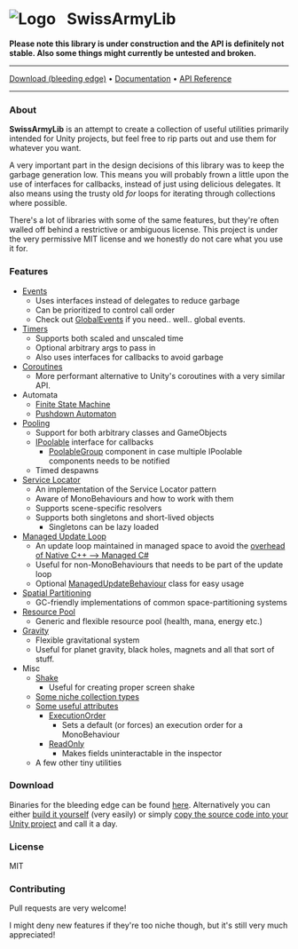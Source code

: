 # ![Logo](https://gitlab.com/archoninteractive/SwissArmyLib/raw/master/logo.png) &nbsp; SwissArmyLib
**Please note this library is under construction and the API is definitely not stable. Also some things might currently be untested and broken.**

---
[Download (bleeding edge)](https://archoninteractive.com/swissarmylib/downloads/Release.zip)
&#8226;
[Documentation](https://github.com/ArchonInteractive/SwissArmyLib/wiki)
&#8226;
[API Reference](https://archoninteractive.com/swissarmylib/)

---

### About
**SwissArmyLib** is an attempt to create a collection of useful utilities primarily intended for Unity projects, but feel free to rip parts out and use them for whatever you want.

A very important part in the design decisions of this library was to keep the garbage generation low. This means you will probably frown a little upon the use of interfaces for callbacks, instead of just using delicious delegates. It also means using the trusty old *for* loops for iterating through collections where possible.

There's a lot of libraries with some of the same features, but they're often walled off behind a restrictive or ambiguous license.
This project is under the very permissive MIT license and we honestly do not care what you use it for.

### Features
* [Events](https://github.com/ArchonInteractive/SwissArmyLib/wiki/Event)
    * Uses interfaces instead of delegates to reduce garbage
    * Can be prioritized to control call order
    * Check out [GlobalEvents](https://github.com/ArchonInteractive/SwissArmyLib/wiki/GlobalEvents) if you need.. well.. global events.
* [Timers](https://github.com/ArchonInteractive/SwissArmyLib/wiki/TellMeWhen)
    * Supports both scaled and unscaled time
    * Optional arbitrary args to pass in
    * Also uses interfaces for callbacks to avoid garbage
* [Coroutines](https://github.com/ArchonInteractive/SwissArmyLib/wiki/BetterCoroutines)
    * More performant alternative to Unity's coroutines with a very similar API.
* Automata
    * [Finite State Machine](https://github.com/ArchonInteractive/SwissArmyLib/wiki/Finite-State-Machine)
    * [Pushdown Automaton](https://github.com/ArchonInteractive/SwissArmyLib/wiki/Pushdown-Automaton)
* [Pooling](https://github.com/ArchonInteractive/SwissArmyLib/wiki/Object-Pooling)
    * Support for both arbitrary classes and GameObjects
    * [IPoolable](https://github.com/ArchonInteractive/SwissArmyLib/wiki/IPoolable) interface for callbacks
        * [PoolableGroup](https://github.com/ArchonInteractive/SwissArmyLib/wiki/PoolableGroup) component in case multiple IPoolable components needs to be notified
    * Timed despawns
* [Service Locator](https://github.com/ArchonInteractive/SwissArmyLib/wiki/Service-Locator)
    * An implementation of the Service Locator pattern
    * Aware of MonoBehaviours and how to work with them
    * Supports scene-specific resolvers
    * Supports both singletons and short-lived objects
        * Singletons can be lazy loaded
* [Managed Update Loop](https://github.com/ArchonInteractive/SwissArmyLib/wiki/ManagedUpdate)
    * An update loop maintained in managed space to avoid the [overhead of Native C++ --> Managed C#](https://blogs.unity3d.com/2015/12/23/1k-update-calls/)
    * Useful for non-MonoBehaviours that needs to be part of the update loop
    * Optional [ManagedUpdateBehaviour](https://github.com/ArchonInteractive/SwissArmyLib/wiki/ManagedUpdateBehaviour) class for easy usage
* [Spatial Partitioning](https://github.com/ArchonInteractive/SwissArmyLib/wiki/Spacial-Partitioning)
    * GC-friendly implementations of common space-partitioning systems
* [Resource Pool](https://github.com/ArchonInteractive/SwissArmyLib/wiki/ResourcePool)
    * Generic and flexible resource pool (health, mana, energy etc.)
* [Gravity](https://github.com/ArchonInteractive/SwissArmyLib/wiki/GravitationalSystem)
    * Flexible gravitational system
    * Useful for planet gravity, black holes, magnets and all that sort of stuff.
* Misc
    * [Shake](https://github.com/ArchonInteractive/SwissArmyLib/wiki/Shake)
        * Useful for creating proper screen shake
    * [Some niche collection types](https://github.com/ArchonInteractive/SwissArmyLib/wiki/Collections)
    * [Some useful attributes](https://github.com/ArchonInteractive/SwissArmyLib/wiki/Attributes)
        * [ExecutionOrder](https://github.com/ArchonInteractive/SwissArmyLib/wiki/Attributes#executionorder)
            * Sets a default (or forces) an execution order for a MonoBehaviour
        * [ReadOnly](https://github.com/ArchonInteractive/SwissArmyLib/wiki/Attributes#readonly)
            * Makes fields uninteractable in the inspector
    * A few other tiny utilities

### Download
Binaries for the bleeding edge can be found [here](https://archoninteractive.com/swissarmylib/downloads/Release.zip).
Alternatively you can either [build it yourself](https://github.com/ArchonInteractive/SwissArmyLib/wiki/Home#building-the-source) (very easily) or simply [copy the source code into your Unity project](https://github.com/ArchonInteractive/SwissArmyLib/wiki/Home#method-2-copy-source) and call it a day.

### License
MIT

### Contributing
Pull requests are very welcome!

I might deny new features if they're too niche though, but it's still very much appreciated!
